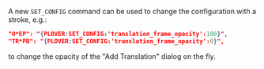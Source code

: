 A new `SET_CONFIG` command can be used to change the configuration with a stroke, e.g.:
``` json
"O*EP": "{PLOVER:SET_CONFIG:'translation_frame_opacity':100}",
"TR*PB": "{PLOVER:SET_CONFIG:'translation_frame_opacity':0}",
```
to change the opacity of the "Add Translation" dialog on the fly.
